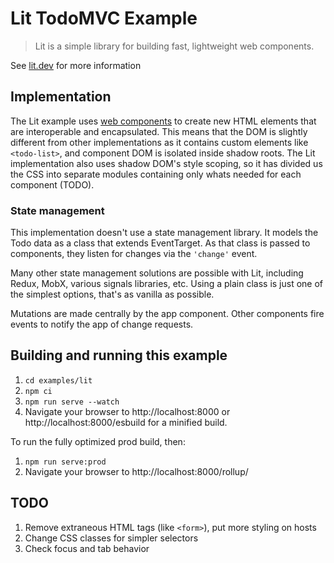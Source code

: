 # Lit TodoMVC Example

> Lit is a simple library for building fast, lightweight web components.

See [lit.dev](https://lit.dev) for more information

## Implementation

The Lit example uses [web components](https://developer.mozilla.org/en-US/docs/Web/API/Web_components) to create new HTML elements that are interoperable and encapsulated. This means that the DOM is slightly different from other implementations as it contains custom elements like `<todo-list>`, and component DOM is isolated inside shadow roots. The Lit implementation also uses shadow DOM's style scoping, so it has divided us the CSS into separate modules containing only whats needed for each component (TODO).

### State management

This implementation doesn't use a state management library. It models the Todo data as a class that extends EventTarget. As that class is passed to components, they listen for changes via the `'change'` event.

Many other state management solutions are possible with Lit, including Redux, MobX, various signals libraries, etc. Using a plain class is just one of the simplest options, that's as vanilla as possible.

Mutations are made centrally by the app component. Other components fire events to notify the app of change requests.

## Building and running this example

1. `cd examples/lit`
2. `npm ci`
3. `npm run serve --watch`
4. Navigate your browser to http://localhost:8000 or http://localhost:8000/esbuild for a minified build.

To run the fully optimized prod build, then:

1. `npm run serve:prod`
2. Navigate your browser to http://localhost:8000/rollup/

## TODO

1.  Remove extraneous HTML tags (like `<form>`), put more styling on hosts
2.  Change CSS classes for simpler selectors
3.  Check focus and tab behavior
